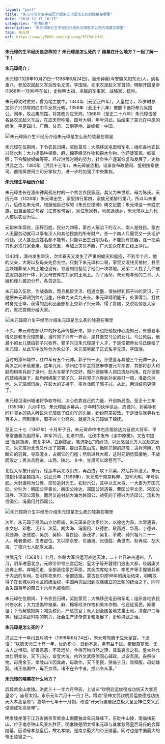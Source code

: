 ```yaml
---
layout: "post"
title: "朱元璋简介生平经历介绍朱元璋是怎么死的陵墓在哪里"
date: "2018-12-17 16:15"
categories: "明清历史"
description: "朱元璋简介生平经历介绍朱元璋是怎么死的陵墓在哪里"
tags: 朱元璋
url: https://www.y5000.com/zgls/mq/39704.html
---
```






****朱元璋的生平经历是怎样的？ **朱元璋是怎么死的？****** **陵墓在什么地方？一起了解一下！**

 **朱元璋简介：**

朱元璋(1328年10月21日—1398年6月24日)，濠州钟离(今安徽凤阳东北)人，幼名重八，参加农民起义军后改名元璋，字国瑞，元末农民起义军首领，明朝开国皇帝(1368年—1398年在位)，史称明太祖，卓越的军事家、战略家、统帅。

朱元璋幼时贫穷，曾为地主放牛。1344年（元至正四年），入皇觉寺，25岁时参加郭子兴领导的红巾军反抗元朝，1356年（至正十六年）被部下诸将奉为吴国公。同年，攻占集庆路，将其改为应天府。1368年（至正二十八年）朱元璋击破各路农民起义军后，在应天府称帝，国号大明，年号洪武。后结束了蒙元在中原的统治，平定四川、广西、甘肃、云南等地，最终统一中国。

![朱元璋简介生平经历介绍朱元璋是怎么死的陵墓在哪里](https://img.y5000.com/uploads/allimg/190105/2295bc78fe10ddd06060d3074db799af.jpg)

朱元璋在位期间，下令农民归耕，奖励垦荒；大搞移民屯田和军屯；组织各地农民兴修水利；大力提倡种植桑、麻、棉等经济作物和果木作物、他还徒富民，抑豪强；下令解放奴婢等等。经过洪武时期的努力，社会生产逐渐恢复和发展了，史称洪武之治。1380年（洪武十三年），朱元璋废丞相，设承宣布政使司、提刑按察使司、都指挥使司三司分掌权力，进一步的加强了中央集权。

 **朱元璋生平经历介绍：**

朱元璋生长在濠州钟离孤庄村的一个贫苦农民家庭，其父为朱世珍，母为陈氏。天历元年（1328年）朱元璋出生，家里排行第四，家族兄弟排行第八，所以叫朱重八，后改名朱元璋。根据他自己写的《朱氏世德碑》碑文记载：朱元璋这一朱姓宗族，出自金陵之句容（江苏省句容），家住朱家巷，地属通德乡，朱元璋以上几代人都以农业为生。  

元朝末年腐败，压榨百姓，民分为四等，蒙古人统治下的汉人、南人是贱民。蒙古人无需劳动就可以享有汉人和其他民族的所有财产，杀一个南人只需罚交一头毛驴价钱。汉人甚至连姓名都不能有，只能以出生日期为名，不能拥有铁器，连一把菜刀也必须几家合用。赋役沉重，再加上灾荒不断，广大民众在死亡线上挣扎。  

1343年，濠州发生旱灾，次年春天又发生了严重的蝗灾和瘟疫，不到半个月，他的父亲，大哥以及母亲先后去世。只剩下朱元璋和二哥，家里又没钱买棺材，甚至连块埋葬亲人的土地也没有，邻居刘继祖给了他们一块坟地。兄弟二人找了几件破衣服包裹好尸体，将父母安葬在刘家的土地上。为了活命，朱元璋与他的二哥、大嫂和侄儿被迫分开，各自逃生。

朱元璋入伍后，作战勇敢，而且机智灵活、粗通文墨，很快得到郭子兴的赏识，于是把朱元璋调到帅府当差，任命为亲兵九夫长。朱元璋精明能干，处事得当，打仗时身先士卒，获得的战利品全部都上交郭子兴元帅，得了赏赐，又说功劳是大家的，就把赏赐分给大家。

![朱元璋简介生平经历介绍朱元璋是怎么死的陵墓在哪里](https://img.y5000.com/uploads/allimg/190105/5a8e40f27621b4e3a285bd436259201f.jpg)

不久，朱元璋在部队中的好名声传播开来。郭子兴也把他视作心腹知己，有重要事情总是和朱元璋商量。当时郭子兴有一养女，是其至交马公的女儿。马公死后，他最小的女儿便由郭子兴收养。郭子兴见朱元璋是个人才，于是便把养女马氏嫁给了朱元璋，从此军中改称他为朱公子，朱元璋另起了正式名字元璋，字国瑞。  

当时的濠州城中，红巾军有五个元帅。郭子兴一派，孙德崖与其他三个元帅一派，两派之间矛盾重重。这年九月，徐州红巾军主将芝麻李被元军杀害，其部将彭大和赵均用率兵到了濠州，彭大与郭子兴交好，而孙德崖等人则拉拢赵均用。在孙德崖的鼓动挑拨下，赵均用绑架了郭子兴，并将郭子兴弄到孙家毒打一顿，准备杀掉他。朱元璋闻讯后，在彭大的支持下，率兵救回了郭子兴。从此，两派结怨更深了。

朱元璋见濠州城诸将争权夺利，决心依靠自己的力量，开创新局面。至正十三年（1353年）六月中旬，朱元璋回乡募兵，少年时的伙伴徐达、周德兴、郭英等和同村邻乡的熟人听说朱元璋做了红巾军的头目，纷纷前来投效。于是很快就募兵七百多人，回到濠州，郭子兴十分高兴，就提升朱元璋做了镇抚。

至正二十七（1367年）十月甲子日，朱元璋命中书右丞相徐达为征虏大将军、平章常遇春为副将军，率军25万，北进中原。北伐中发布《谕中原檄》，文告中提出“驱逐胡虏，恢复中华，立纲陈纪，救济斯民”的纲领，以此感召北方人民起来反元。朱元璋对北伐又作出了部署，提出先取山东，撤除元朝的屏障；进兵河南，切断它的羽翼，夺取潼关，占据它的门槛；然后进兵大都，这时元朝势孤援绝，不战而取之；再派兵西进，山西、陕北、关中、甘肃可以席卷而下。

北伐大军按计而行。徐达率兵先取山东，再西进，攻下汴粱，然后挥师潼关。朱元璋到汴梁坐镇指挥。洪武元年（1368年），朱元璋于南京称帝，国号大明，年号洪武。大封诸将为公侯，部份追封为王。初封六公，其中以五大将、一大臣为开国元勋。分别为：韩国公李善长、魏国公徐达、郑国公常遇春、曹国公李文忠、宋国公冯胜、卫国公邓愈。而后又追封胡大海为越国公、战死的丁德兴为济国公，汤和为信国公、冯国用封郢国公。

![朱元璋简介生平经历介绍朱元璋是怎么死的陵墓在哪里](https://img.y5000.com/uploads/allimg/190105/22f7c12f996e7be7b9e2484392b7637b.jpg)

次年，朱元璋于鸡鸣山立功臣庙，朱元璋亲定功臣位次，以徐达为首，次常遇春、李文忠、邓愈、汤和、沐英、胡大海、冯国用、赵德胜、耿再成、华高、丁德兴、俞通海、张德胜、吴良、吴桢、曹良臣、康茂才、吴复、茅成、孙兴祖凡二十一人。死者像祀，生者虚位。又以廖永安、俞通海、张德胜、桑世杰、耿再成、胡大海、丁德兴七人配享太庙。

洪武元年（1368年）七月，各路大军沿运河直达天津，二十七日进占通州。八月，明军进逼北京，元顺帝带领三宫后妃、皇太子等开健德门逃出大都，经居庸关逃奔上都。弃城而走，全部逃往蒙古草原。其余库库帖木尔、李思齐等手握重兵勇于内战的军阀，在明军攻来时，全部逃跑。蒙古在中原98年的统治结束，明朝取得了在长城以内地区的统治权，中国再次回归到汉族建立的王朝的统治之下。同时丢失四百年的燕云十六州也被收回。

朱元璋在位期间，下令农民归耕，奖励垦荒；大搞移民屯田和军屯；组织各地农民兴修水利；大力提倡种植桑、麻、棉等经济作物和果木作物、他还徒富民，抑豪强；下令解放奴婢；减免税负，严惩贪官；派人到全国各地丈量土地，清查户口等等。经过洪武时期的努力，社会生产逐渐恢复和发展了，史称洪武之治。

 **朱元璋是怎么死的？**

洪武三十一年闰五月初十（1398年6月24日），朱元璋驾崩于应天皇宫，下遗诏：“朕膺天命三十有一年，忧危积心，日勤不怠，务有益于民。奈起自寒微，无古人之博知，好善恶恶，不及远矣。今得万物自然之理，其奚哀念之有。皇太孙允炆仁明孝友，天下归心，宜登大位。内外文武臣僚同心辅政，以安吾民。丧祭仪物，毋用金玉。孝陵山川因其故，毋改作。天下臣民，哭临三日，皆释服，毋妨嫁娶。诸王临国中，毋至京师。诸不在令中者，推此令从事。”

 **朱元璋的陵墓在什么地方？**

后葬紫金山孝陵。洪武三十一年六月甲辰，上谥曰“钦明启运俊德成功统天大孝高皇帝”，庙号太祖。永乐元年六月十一日丁巳，增谥“圣神文武钦明启运俊德成功统天大孝高皇帝”。嘉靖十七年十一月朔，改谥“开天行道肇纪立极大圣至神仁文义武俊德成功高皇帝”。

明孝陵坐落于江苏省南京市紫金山南麓独龙阜玩珠峰下，东毗中山陵，南临梅花山，位于南京钟山风景名胜区，明孝陵是明太祖朱元璋与其孝慈高皇后马氏的合葬陵墓，因谥号孝慈皇后，故名孝陵。是南京最大的帝王陵墓，同时也是中国最大的帝王陵寝之一。
